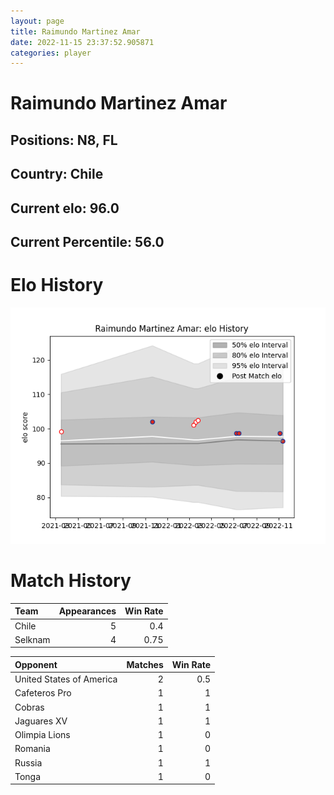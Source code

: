 ```yaml
---  
layout: page  
title: Raimundo Martinez Amar  
date: 2022-11-15 23:37:52.905871  
categories: player  
---
```

# Raimundo Martinez Amar

## Positions: N8, FL

## Country: Chile

## Current elo: 96.0

## Current Percentile: 56.0

# Elo History


![elo history](history_RaimundoMartinezAmar.png)
# Match History


| Team    |   Appearances |   Win Rate |
|:--------|--------------:|-----------:|
| Chile   |             5 |       0.4  |
| Selknam |             4 |       0.75 |

| Opponent                 |   Matches |   Win Rate |
|:-------------------------|----------:|-----------:|
| United States of America |         2 |        0.5 |
| Cafeteros Pro            |         1 |        1   |
| Cobras                   |         1 |        1   |
| Jaguares XV              |         1 |        1   |
| Olimpia Lions            |         1 |        0   |
| Romania                  |         1 |        0   |
| Russia                   |         1 |        1   |
| Tonga                    |         1 |        0   |